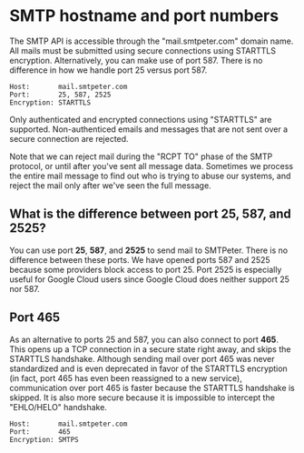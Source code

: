 # SMTP hostname and port numbers

The SMTP API is accessible through the "mail.smtpeter.com" domain name.
All mails must be submitted using secure connections using STARTTLS encryption.
Alternatively, you can make use of port 587. There is no difference in how
we handle port 25 versus port 587.

```text
Host:       mail.smtpeter.com
Port:       25, 587, 2525
Encryption: STARTTLS
```

Only authenticated and encrypted connections using "STARTTLS" are supported.
Non-authenticed emails and messages that are not sent over a secure connection 
are rejected.

Note that we can reject mail during the "RCPT TO" phase of the SMTP
protocol, or until after you've sent all message data. Sometimes we process 
the entire mail message to find out who is trying to abuse our systems,
and reject the mail only after we've seen the full message.


## What is the difference between port 25, 587, and 2525?

You can use port **25**, **587**, and **2525** to send mail to SMTPeter. There is no
difference between these ports. We have opened ports 587 and 2525 because some 
providers block access to port 25. Port 2525 is especially useful for Google
Cloud users since Google Cloud does neither support 25 nor 587.


## Port 465

As an alternative to ports 25 and 587, you can also connect to port **465**.
This opens up a TCP connection in a secure state right away, and skips
the STARTTLS handshake. Although sending mail over port 465 was never
standardized and is even deprecated in favor of the STARTTLS encryption
(in fact, port 465 has even been reassigned to a new service), communication
over port 465 is faster because the STARTTLS handshake is skipped. It
is also more secure because it is impossible to intercept the "EHLO/HELO"
handshake.

```text
Host:       mail.smtpeter.com
Port:       465
Encryption: SMTPS
```


